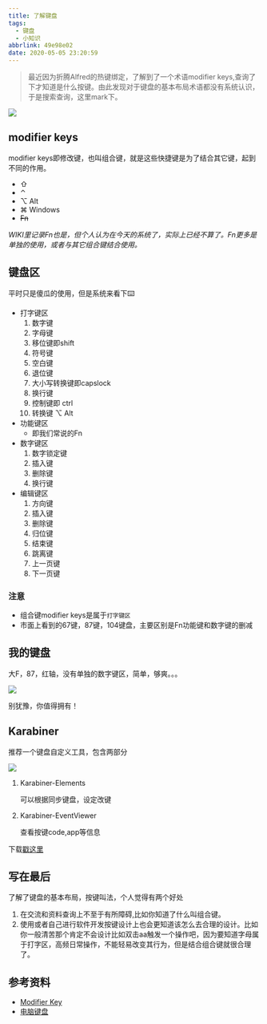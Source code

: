 ```yaml
---
title: 了解键盘
tags:
  - 键盘
  - 小知识
abbrlink: 49e98e02
date: 2020-05-05 23:20:59
---
```

> 最近因为折腾Alfred的热键绑定，了解到了一个术语modifier keys,查询了下才知道是什么按键。由此发现对于键盘的基本布局术语都没有系统认识，于是搜索查询，这里mark下。


![](https://static.1991421.cn/2020/2020-05-05-232932.jpeg)

## modifier keys

modifier keys即修改键，也叫组合键，就是这些快捷键是为了结合其它键，起到不同的作用。

- ⇧
- ⌃
- ⌥ Alt
- ⌘ Windows
- ~~Fn~~

_WIKI里记录Fn也是，但个人认为在今天的系统了，实际上已经不算了。Fn更多是单独的使用，或者与其它组合键结合使用。_

## 键盘区
平时只是傻瓜的使用，但是系统来看下⌨️

- 打字键区
	1. 数字键
	2. 字母键
	1. 移位键即shift
	1. 符号键
	1. 空白键
	1. 退位键
	1. 大小写转换键即capslock
	1. 换行键
	1. 控制键即 ctrl
	1. 转换键 ⌥ Alt
- 功能键区
	- 即我们常说的Fn
- 数字键区
	1. 数字锁定键
	2. 插入键
	1. 删除键
	1. 换行键
- 编辑键区
	1. 方向键
	2. 插入键
	1. 删除键
	1. 归位键
	1. 结束键
	1. 跳离键
	1. 上一页键
	1. 下一页键


### 注意

- 组合键modifier keys是属于`打字键区`
- 市面上看到的67键，87键，104键盘，主要区别是Fn功能键和数字键的删减


## 我的键盘

大F，87，红轴，没有单独的数字键区，简单，够爽。。。

![](https://static.1991421.cn/2020/2020-05-05-235739.jpeg)


别犹豫，你值得拥有！


## Karabiner

推荐一个键盘自定义工具，包含两部分

![](https://static.1991421.cn/2020/2020-05-06-131823.jpeg)


1. Karabiner-Elements
	
	可以根据同步键盘，设定改键
	
2. Karabiner-EventViewer

	查看按键code,app等信息
	
下载[戳这里](https://github.com/tekezo/Karabiner)
	


## 写在最后
了解了键盘的基本布局，按键叫法，个人觉得有两个好处

1. 在交流和资料查询上不至于有所障碍,比如你知道了什么叫组合键。
2.  使用或者自己进行软件开发按键设计上也会更知道该怎么去合理的设计。比如你一般清苦那个肯定不会设计比如双击aa触发一个操作吧，因为要知道字母属于打字区，高频日常操作，不能轻易改变其行为，但是结合组合键就很合理了。

## 参考资料
- [Modifier Key](https://en.wikipedia.org/wiki/Modifier_key)
- [电脑键盘](https://zh.wikipedia.org/wiki/%E7%94%B5%E8%84%91%E9%94%AE%E7%9B%98)
